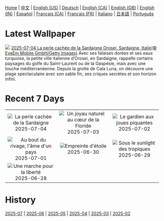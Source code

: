 [Home](../README.md) | [中文](zh-CN.md) | [English (US)](en-US.md) | [Deutsch](de-DE.md) | [English (CA)](en-CA.md) | [English (GB)](en-GB.md) | [English (IN)](en-IN.md) | [Español](es-ES.md) | [Français (CA)](fr-CA.md) | [Français (FR)](fr-FR.md) | [Italiano](it-IT.md) | [日本語](ja-JP.md) | [Português](pt-BR.md)

# Latest Wallpaper
![](https://www.bing.com/th?id=OHR.OroseiSardegna_FR-CA4632087069_UHD.jpg)
[2025-07-04 La perle cachée de la Sardaigne Orosei, Sardaigne, Italie(© EyeEm Mobile GmbH/Getty Images)](https://www.bing.com/th?id=OHR.OroseiSardegna_FR-CA4632087069_UHD.jpg)
Avec ses falaises dorées et ses eaux turquoise, la petite ville italienne d’Orosei, en Sardaigne, rappelle certains paysages du golfe du Saint-Laurent ou de la Gaspésie, mais avec une touche méditerranéenne. Depuis la grotte de Cala Luna, on découvre une plage spectaculaire avec son sable fin, ses criques secrètes et son horizon infini.

# Recent 7 Days
|  |  |  |
|:---:|:---:|:---:|
| ![](https://www.bing.com/th?id=OHR.OroseiSardegna_FR-CA4632087069_400x240.jpg "La perle cachée de la Sardaigne") 2025-07-04 | ![](https://www.bing.com/th?id=OHR.RainbowRiver_FR-CA2932903176_400x240.jpg "Un joyau naturel au cœur de la Floride") 2025-07-03 | ![](https://www.bing.com/th?id=OHR.MaroonClownfish_FR-CA2812323581_400x240.jpg "Le gardien aux joues piquantes") 2025-07-02 |
| ![](https://www.bing.com/th?id=OHR.CanadaDayFogo_FR-CA2667596304_400x240.jpg "Au bout du rivage, l'âme d'un pays") 2025-07-01 | ![](https://www.bing.com/th?id=OHR.WolfeCrater_FR-CA2528763112_400x240.jpg "Empreinte d'étoile") 2025-06-30 | ![](https://www.bing.com/th?id=OHR.BandaIsland_FR-CA2396920434_400x240.jpg "Sous le sunlight des tropiques") 2025-06-29 |
| ![](https://www.bing.com/th?id=OHR.PrideParade_FR-CA2137660039_400x240.jpg "Une marche pour la liberté") 2025-06-28 |  |  |

# History
[2025-07](../archives/wallpaper/fr-CA/w_2025_07.md) | [2025-06](../archives/wallpaper/fr-CA/w_2025_06.md) | [2025-05](../archives/wallpaper/fr-CA/w_2025_05.md) | [2025-04](../archives/wallpaper/fr-CA/w_2025_04.md) | [2025-03](../archives/wallpaper/fr-CA/w_2025_03.md) | [2025-02](../archives/wallpaper/fr-CA/w_2025_02.md)

